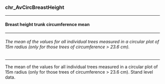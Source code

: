 ### chr_AvCircBreastHeight



------
#### Breast height trunk circumference mean



------
###### The mean of the values for all individual trees measured in a circular plot of 15m radius (only for those trees of circumference > 23.6 cm).



------
The mean of the values for all individual trees measured in a circular plot of 15m radius (only for those trees of circumference > 23.6 cm). Stand level data.